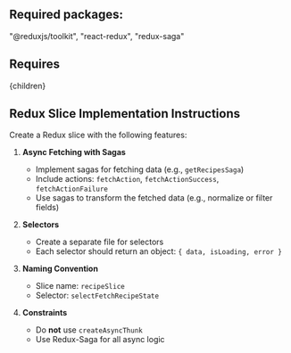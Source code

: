 <!--
ReduxState/
├── store/
│   ├── store.ts
│   ├── reducers.ts
│   ├── sagas.ts
│   ├── types.ts
│   └── selectors.ts
├── hooks.tsx
└── index.tsx
-->

## Required packages:

"@reduxjs/toolkit",
"react-redux",
"redux-saga"

## Requires

<Provider store={store}>{children}</Provider>

## Redux Slice Implementation Instructions

Create a Redux slice with the following features:

1. **Async Fetching with Sagas**
   - Implement sagas for fetching data (e.g., `getRecipesSaga`)
   - Include actions: `fetchAction`, `fetchActionSuccess`, `fetchActionFailure`
   - Use sagas to transform the fetched data (e.g., normalize or filter fields)

2. **Selectors**
   - Create a separate file for selectors
   - Each selector should return an object: `{ data, isLoading, error }`

3. **Naming Convention**
   - Slice name: `recipeSlice`
   - Selector: `selectFetchRecipeState`

4. **Constraints**
   - Do **not** use `createAsyncThunk`
   - Use Redux-Saga for all async logic